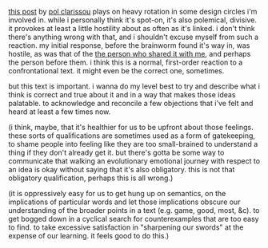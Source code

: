[this post](https://polclarissou.com/boudoir/posts/2021-02-22-Discourse-about-Discourse-part2-putting-politics-in-the-marios.html) by [pol clarissou](https://polclarissou.com) plays on heavy rotation in some design circles i'm involved in. while i personally think it's spot-on, it's also polemical, divisive. it provokes at least a little hostility about as often as it's linked. i don't think there's anything wrong with that, and i shouldn't excuse myself from such a reaction. my initial response, before the brainworm found it's way in, was hostile, as was that of the [the person who shared it with me](https://mut.media), and perhaps the person before them. i think this is a normal, first-order reaction to a confrontational text. it might even be the correct one, sometimes.

but this text is important. i wanna do my level best to try and describe what i think is correct and true about it and in a way that makes those ideas palatable. to acknowledge and reconcile a few objections that i've felt and heard at least a few times now.

(i think, maybe, that it's healthier for us to be upfront about those feelings. these sorts of qualifications are sometimes used as a form of gatekeeping, to shame people into feeling like they are too small-brained to understand a thing if they don't already get it. but there's gotta be some way to communicate that walking an evolutionary emotional journey with respect to an idea is okay without saying that it's also obligatory. this is not that obligatory qualification, perhaps this is all wrong.)

(it is oppressively easy for us to get hung up on semantics, on the implications of particular words and let those implications obscure our understanding of the broader points in a text (e.g. game, good, most, &c). to get bogged down in a cyclical search for counterexamples that are too easy to find. to take excessive satisfaction in "sharpening our swords" at the expense of our learning. it feels good to do this.)
